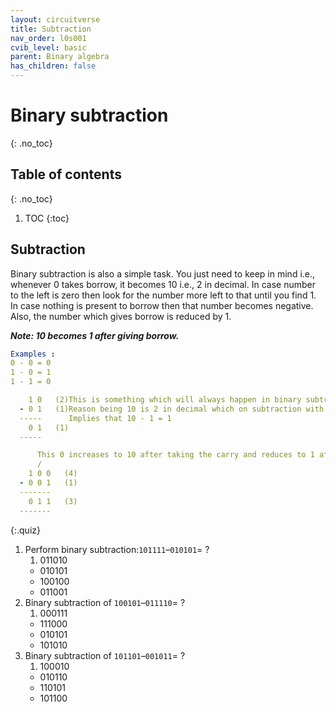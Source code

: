 ```yaml
---
layout: circuitverse
title: Subtraction
nav_order: l0s001
cvib_level: basic
parent: Binary algebra
has_children: false
---
```



# Binary subtraction
{: .no_toc}


## Table of contents
{: .no_toc}

1. TOC
{:toc}


## Subtraction

Binary subtraction is also a simple task. You just need to keep in mind i.e., whenever 0 takes borrow, it becomes 10 i.e., 2 in decimal. In case number to the left is zero then look for the number more left to that until you find 1. In case nothing is present to borrow then that number becomes negative. Also, the number which gives borrow is reduced by 1.

***Note: 10 becomes 1 after giving borrow.***

```yaml
Examples :
0 - 0 = 0
1 - 0 = 1
1 - 1 = 0

    1 0   (2)This is something which will always happen in binary subtraction. Keep in mind i.e., 10-1=1
  - 0 1   (1)Reason being 10 is 2 in decimal which on subtraction with 1 gives 1.
  -----      Implies that 10 - 1 = 1
    0 1   (1)
  -----

      This 0 increases to 10 after taking the carry and reduces to 1 after giving the borrow.
      /
    1 0 0   (4)
  - 0 0 1   (1)
  -------
    0 1 1   (3)
  -------
```

{:.quiz}
1. Perform binary subtraction:`101111`–`010101`= ?
   1. 011010
   * 010101
   * 100100
   * 011001
2. Binary subtraction of `100101`–`011110`= ?
   1. 000111
   * 111000
   * 010101
   * 101010
3. Binary subtraction of `101101`–`001011`= ?
   1. 100010
   * 010110
   * 110101
   * 101100 
